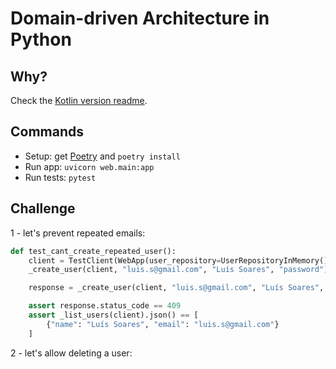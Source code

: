 # Domain-driven Architecture in Python

## Why?

Check the [Kotlin version readme](https://github.com/lsoares/clean-architecture-sample).

## Commands
- Setup: get [Poetry](https://python-poetry.org) and `poetry install`
- Run app: `uvicorn web.main:app`
- Run tests: `pytest`


## Challenge
1 - let's prevent repeated emails:
```python
def test_cant_create_repeated_user():
    client = TestClient(WebApp(user_repository=UserRepositoryInMemory()))
    _create_user(client, "luis.s@gmail.com", "Luís Soares", "password")

    response = _create_user(client, "luis.s@gmail.com", "Luís Soares", "password")

    assert response.status_code == 409
    assert _list_users(client).json() == [
        {"name": "Luís Soares", "email": "luis.s@gmail.com"}
    ]
```
2 - let's allow deleting a user:
```python

```

